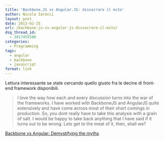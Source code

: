 ```yaml
---
title: 'Backbone.JS vs Angular.JS: dissacrare il mito'
author: Nicola Iarocci
layout: post
date: 2013-02-25
url: /backbone-js-vs-angular-js-dissacrare-il-mito/
dsq_thread_id:
  - 2017455580
categories:
  - Programming
tags:
  - angular
  - backbone
  - javascript
format: link
---
```

Lettura interessante se state cercando quello giusto fra le decine di front-end framework disponibili.

> I love the way how each and every discussion turns into the war of the frameworks. I have worked with BackboneJS and AngularJS quite extensively and have come across most of their short comings in production. So, you dont really have to take this analysis with a grain of salt. I would be happy to take back anything that I have said if it turns out to be wrong. Lets get to the meat of it, then, shall we?

<a title="Backbone vs Angular: Demystifying the myths" href="http://www.nebithi.com/2012/12/27/backbone-and-angular-demystifying-the-myths/" target="_blank">Backbone vs Angular: Demystifying the myths</a>
